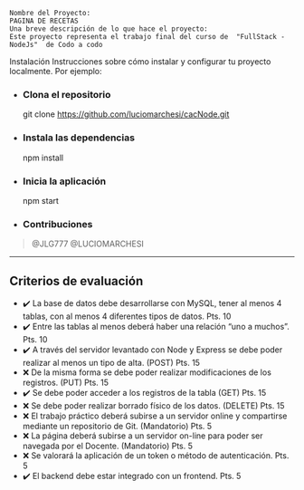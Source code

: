 ```
Nombre del Proyecto:
PAGINA DE RECETAS
Una breve descripción de lo que hace el proyecto:
Este proyecto representa el trabajo final del curso de  "FullStack - NodeJs"  de Codo a codo
```

Instalación
Instrucciones sobre cómo instalar y configurar tu proyecto localmente. Por ejemplo:

- ### Clona el repositorio

  git clone https://github.com/luciomarchesi/cacNode.git

- ### Instala las dependencias

  npm install

- ### Inicia la aplicación

  npm start

- ### Contribuciones

> @JLG777
> @LUCIOMARCHESI

---

## Criterios de evaluación

- ✔️ La base de datos debe desarrollarse con MySQL, tener al menos 4 tablas, con al menos 4 diferentes tipos de datos. Pts. 10
- ✔️ Entre las tablas al menos deberá haber una relación “uno a muchos”. Pts. 10
- ✔️ A través del servidor levantado con Node y Express se debe poder realizar al menos un tipo de alta. (POST) Pts. 15
- ❌ De la misma forma se debe poder realizar modificaciones de los registros. (PUT) Pts. 15
- ✔️ Se debe poder acceder a los registros de la tabla (GET) Pts. 15
- ❌ Se debe poder realizar borrado físico de los datos. (DELETE) Pts. 15
- ❌ El trabajo práctico deberá subirse a un servidor online y compartirse mediante un repositorio de Git. (Mandatorio) Pts. 5
- ❌ La página deberá subirse a un servidor on-line para poder ser navegada por el Docente. (Mandatorio) Pts. 5
- ❌ Se valorará la aplicación de un token o método de autenticación. Pts. 5
- ✔️ El backend debe estar integrado con un frontend. Pts. 5
